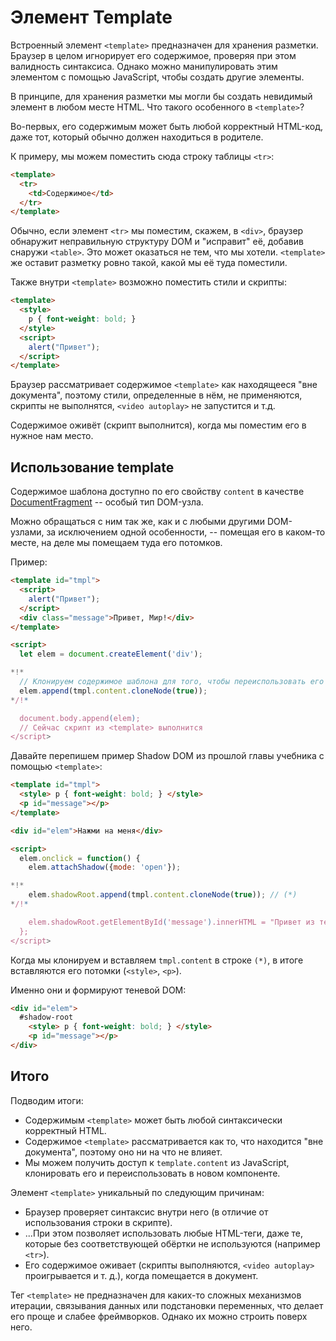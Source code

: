 
# Элемент Template

Встроенный элемент `<template>` предназначен для хранения разметки. Браузер в целом игнорирует его содержимое, проверяя при этом валидность синтаксиса. Однако можно манипулировать этим элементом с помощью JavaScript, чтобы создать другие элементы.

В принципе, для хранения разметки мы могли бы создать невидимый элемент в любом месте HTML. Что такого особенного в `<template>`?

Во-первых, его содержимым может быть любой корректный HTML-код, даже тот, который обычно должен находиться в родителе.

К примеру, мы можем поместить сюда строку таблицы `<tr>`:
```html
<template>
  <tr>
    <td>Содержимое</td>
  </tr>
</template>
```

Обычно, если элемент `<tr>` мы поместим, скажем, в `<div>`, браузер обнаружит неправильную структуру DOM и "исправит" её, добавив снаружи `<table>`. Это может оказаться не тем, что мы хотели. `<template>` же оставит разметку ровно такой, какой мы её туда поместили.

Также внутри `<template>` возможно поместить стили и скрипты:

```html
<template>
  <style>
    p { font-weight: bold; }
  </style>
  <script>
    alert("Привет");
  </script>
</template>
```

Браузер рассматривает содержимое `<template>` как находящееся "вне документа", поэтому стили, определенные в нём, не применяются, скрипты не выполнятся, `<video autoplay>` не запустится и т.д.

Содержимое оживёт (скрипт выполнится), когда мы поместим его в нужное нам место.

## Использование template

Содержимое шаблона доступно по его свойству `content` в качестве [DocumentFragment](info:modifying-document#document-fragment) -- особый тип DOM-узла.

Можно обращаться с ним так же, как и с любыми другими DOM-узлами, за исключением одной особенности, -- помещая его в каком-то месте, на деле мы помещаем туда его потомков.

Пример:

```html run
<template id="tmpl">
  <script>
    alert("Привет");
  </script>
  <div class="message">Привет, Мир!</div>
</template>

<script>
  let elem = document.createElement('div');

*!*
  // Клонируем содержимое шаблона для того, чтобы переиспользовать его несколько раз
  elem.append(tmpl.content.cloneNode(true));
*/!*

  document.body.append(elem);
  // Сейчас скрипт из <template> выполнится
</script>
```

Давайте перепишем пример Shadow DOM из прошлой главы учебника с помощью `<template>`:

```html run untrusted autorun="no-epub" height=60
<template id="tmpl">
  <style> p { font-weight: bold; } </style>
  <p id="message"></p>
</template>

<div id="elem">Нажми на меня</div>

<script>
  elem.onclick = function() {
    elem.attachShadow({mode: 'open'});

*!*
    elem.shadowRoot.append(tmpl.content.cloneNode(true)); // (*)
*/!*

    elem.shadowRoot.getElementById('message').innerHTML = "Привет из теней!";
  };
</script>
```

Когда мы клонируем и вставляем `tmpl.content` в строке `(*)`, в итоге вставляются его потомки (`<style>`, `<p>`).

Именно они и формируют теневой DOM:

```html
<div id="elem">
  #shadow-root
    <style> p { font-weight: bold; } </style>
    <p id="message"></p>
</div>
```

## Итого

Подводим итоги:

- Содержимым `<template>` может быть любой синтаксически корректный HTML.
- Содержимое `<template>` рассматривается как то, что находится "вне документа", поэтому оно ни на что не влияет.
- Мы можем получить доступ к `template.content` из JavaScript, клонировать его и переиспользовать в новом компоненте.

Элемент `<template>` уникальный по следующим причинам:

- Браузер проверяет синтаксис внутри него (в отличие от использования строки в скрипте).
- ...При этом позволяет использовать любые HTML-теги, даже те, которые без соответствующей обёртки не используются (например `<tr>`).
- Его содержимое оживает (скрипты выполняются, `<video autoplay>` проигрывается и т. д.), когда помещается в документ.

Тег `<template>` не предназначен для каких-то сложных механизмов итерации, связывания данных или подстановки переменных, что делает его проще и слабее фреймворков. Однако их можно строить поверх него.
